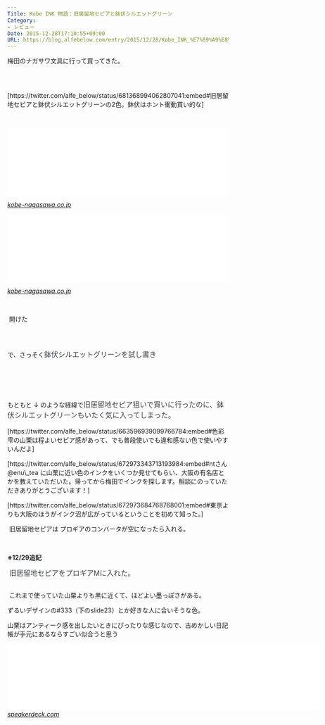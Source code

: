 ```yaml
---
Title: Kobe INK 物語：旧居留地セピアと鉢伏シルエットグリーン
Category:
- レビュー
Date: 2015-12-28T17:10:55+09:00
URL: https://blog.alfebelow.com/entry/2015/12/28/Kobe_INK_%E7%89%A9%E8%AA%9E%EF%BC%9A%E6%97%A7%E5%B1%85%E7%95%99%E5%9C%B0%E3%82%BB%E3%83%94%E3%82%A2%E3%81%A8%E9%89%A2%E4%BC%8F%E3%82%B7%E3%83%AB%E3%82%A8%E3%83%83%E3%83%88%E3%82%B0%E3%83%AA%E3%83%BC%E3%83%B3
---
```


<p>梅田のナガサワ文具に行って買ってきた。</p>
<p> </p>
<p><img class="magnifiable" src="https://cdn-ak2.f.st-hatena.com/images/fotolife/a/alfe1025/20010330/20010330053830.jpg" alt="" /></p>
<p>[https://twitter.com/alfe_below/status/681368994062807041:embed#旧居留地セピアと鉢伏シルエットグリーンの2色。鉢伏はホント衝動買い的な]</p>
<p> </p>
<p><iframe class="embed-card embed-webcard" style="display: block; width: 100%; height: 155px; max-width: 500px; margin: 10px 0px;" title="Kobe INK 物語　旧居留地セピア | ナガサワ文具センター" src="//hatenablog-parts.com/embed?url=http%3A%2F%2Fkobe-nagasawa.co.jp%2Fproduct%2Fink_03%2F" frameborder="0" scrolling="no"></iframe><cite class="hatena-citation"><a href="http://kobe-nagasawa.co.jp/product/ink_03/">kobe-nagasawa.co.jp</a></cite></p>
<p><iframe class="embed-card embed-webcard" style="display: block; width: 100%; height: 155px; max-width: 500px; margin: 10px 0px;" title="Kobe INK 物語　鉢伏シルエットグリーン | ナガサワ文具センター" src="//hatenablog-parts.com/embed?url=https%3A%2F%2Fkobe-nagasawa.co.jp%2Fproduct%2Fink_45%2F" frameborder="0" scrolling="no"></iframe><cite class="hatena-citation"><a href="https://kobe-nagasawa.co.jp/product/ink_45/">kobe-nagasawa.co.jp</a></cite></p>
<p> </p>
<p> 開けた</p>
<p><img class="magnifiable" src="https://cdn-ak2.f.st-hatena.com/images/fotolife/a/alfe1025/20010330/20010330053840.jpg" alt="" /></p>
<p> </p>
<p>で、さっそく<span style="color: #3d3f44; font-family: 'Helvetica Neue', Helvetica, Arial, 'ヒラギノ角ゴ Pro W3', 'Hiragino Kaku Gothic Pro', メイリオ, Meiryo, 'ＭＳ Ｐゴシック', 'MS PGothic', sans-serif; font-size: 16px; font-style: normal; font-variant: normal; font-weight: normal; letter-spacing: normal; line-height: 24px; orphans: auto; text-align: start; text-indent: 0px; text-transform: none; white-space: normal; widows: 1; word-spacing: 0px; -webkit-text-stroke-width: 0px; display: inline !important; float: none; background-color: #ffffff;">鉢伏シルエットグリーンを試し書き</span></p>
<p><img class="magnifiable" src="https://cdn-ak2.f.st-hatena.com/images/fotolife/a/alfe1025/20010330/20010330053850.jpg" alt="" /></p>
<p> </p>
<p> </p>
<p>もともと ↓ のような経緯で<span style="color: #3d3f44; font-family: 'Helvetica Neue', Helvetica, Arial, 'ヒラギノ角ゴ Pro W3', 'Hiragino Kaku Gothic Pro', メイリオ, Meiryo, 'ＭＳ Ｐゴシック', 'MS PGothic', sans-serif; font-size: 16px; font-style: normal; font-variant: normal; font-weight: normal; letter-spacing: normal; line-height: 24px; orphans: auto; text-align: start; text-indent: 0px; text-transform: none; white-space: normal; widows: 1; word-spacing: 0px; -webkit-text-stroke-width: 0px; display: inline !important; float: none; background-color: #ffffff;">旧居留地セピア狙いで買いに行ったのに、鉢伏シルエットグリーンもいたく気に入ってしまった。</span> </p>
<p>[https://twitter.com/alfe_below/status/663596939099766784:embed#色彩雫の山栗は程よいセピア感があって、でも普段使いでも違和感ない色で使いやすいんだよ]</p>
<p>[https://twitter.com/alfe_below/status/672973343713193984:embed#ntさん@enu\_tea に山栗に近い色のインクをいくつか見せてもらい、大阪の有名店とかを教えていただいた。帰ってから梅田でインクを探します。相談にのっていただきありがとうございます！]</p>
<p>[https://twitter.com/alfe_below/status/672973684768768001:embed#東京よりも大阪のほうがインク沼が広がっているということを初めて知った。]</p>
<p> 旧居留地セピアは プロギアのコンバータが空になったら入れる。</p>
<p> </p>
<p><strong>※12/29追記</strong></p>
<p><span style="color: #3d3f44; font-family: 'Helvetica Neue', Helvetica, Arial, 'ヒラギノ角ゴ Pro W3', 'Hiragino Kaku Gothic Pro', メイリオ, Meiryo, 'ＭＳ Ｐゴシック', 'MS PGothic', sans-serif; font-size: 16px; font-style: normal; font-variant: normal; font-weight: normal; letter-spacing: normal; line-height: 24px; orphans: auto; text-align: start; text-indent: 0px; text-transform: none; white-space: normal; widows: 1; word-spacing: 0px; -webkit-text-stroke-width: 0px; display: inline !important; float: none; background-color: #ffffff;"> 旧居留地セピアをプロギアMに入れた。</span></p>
<p><img class="magnifiable" src="https://cdn-ak2.f.st-hatena.com/images/fotolife/a/alfe1025/20010330/20010330053900.jpg" alt="" /></p>
<p> これまで使っていた山栗よりも黒に近くて、ほどよい墨っぽさがある。</p>
<p>ずるいデザインの#333（下のslide23）とか好きな人に合いそうな色。</p>
<p>山栗はアンティーク感を出したいときにぴったりな感じなので、古めかしい日記帳が手元にあるならすごい似合うと思う</p>
<p><iframe id="talk_frame_79563" style="border: 0; padding: 0; margin: 0; background: transparent;" src="//speakerdeck.com/player/668afdd0416f0131d3593a28a5a3f5e4" width="710" frameborder="0" allowfullscreen="true"></iframe><cite class="hatena-citation"><a href="https://speakerdeck.com/ken_c_lo/zuruidezaintekunituku2013-plus-semihuratuto-version-in-fu-jing">speakerdeck.com</a></cite></p>
<p> </p>
